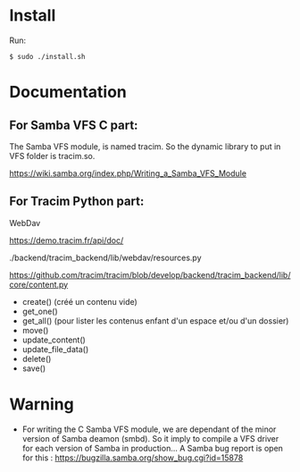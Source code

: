 
# Install

Run:
 
	$ sudo ./install.sh

# Documentation

## For Samba VFS C part:

The Samba VFS module, is named tracim. So the dynamic library to put in VFS folder is tracim.so.

https://wiki.samba.org/index.php/Writing_a_Samba_VFS_Module

## For Tracim Python part:

WebDav

https://demo.tracim.fr/api/doc/


./backend/tracim_backend/lib/webdav/resources.py

https://github.com/tracim/tracim/blob/develop/backend/tracim_backend/lib/core/content.py
- create() (créé un contenu vide)
- get_one()
- get_all() (pour lister les contenus enfant d'un espace et/ou d'un dossier)
- move()
- update_content()
- update_file_data()
- delete()
- save()

# Warning

* For writing the C Samba VFS module, we are dependant of the minor version of Samba deamon (smbd). So it imply to compile a VFS driver for each version of Samba in production... A Samba bug report is open for this : https://bugzilla.samba.org/show_bug.cgi?id=15878


